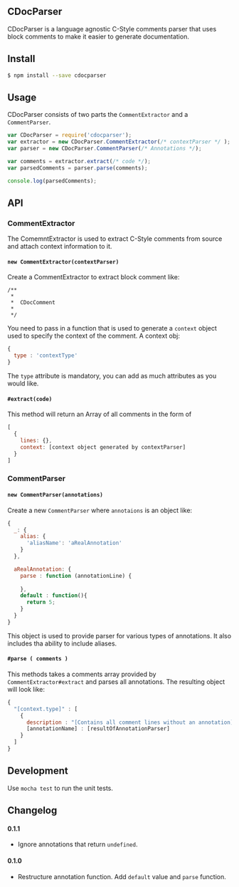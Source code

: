 CDocParser
---
CDocParser is a language agnostic C-Style comments parser that uses block comments to make it easier to generate documentation.


## Install

```bash
$ npm install --save cdocparser
```


## Usage

CDocParser consists of two parts the `CommentExtractor` and a `CommentParser`.


```js
var CDocParser = require('cdocparser');
var extractor = new CDocParser.CommentExtractor(/* contextParser */ );
var parser = new CDocParser.CommentParser(/* Annotations */);

var comments = extractor.extract(/* code */);
var parsedComments = parser.parse(comments);

console.log(parsedComments);
```

## API

### CommentExtractor

The ComemntExtractor is used to extract C-Style comments from source and attach context information to it.

#### `new CommentExtractor(contextParser)`

Create a CommentExtractor to extract block comment like:

```
/**
 *
 *  CDocComment
 *
 */
```

You need to pass in a function that is used to generate a `context` object used to specify the context of the comment.
A context obj:

```js
{
  type : 'contextType'
}
```

The `type` attribute is mandatory, you can add as much attributes as you would like.

#### `#extract(code)`

This method will return an Array of all comments in the form of

```js
[
  {
    lines: {}, 
    context: [context object generated by contextParser]
  }
]
```


### CommentParser

#### `new CommentParser(annotations)`

Create a new `CommentParser` where `annotaions` is an object like:
```js
{
  _: {
    alias: {
      'aliasName': 'aRealAnnotation'
    }
  },

  aRealAnnotation: {
    parse : function (annotationLine) {
    
    },
    default : function(){
      return 5;
    }
  }
}
```

This object is used to provide parser for various types of annotations. It also includes tha ability to include aliases.

#### `#parse ( comments )`

This methods takes a comments array provided by `CommentExtractor#extract` and parses all annotations. The resulting
object will look like:

```js
{
  "[context.type]" : [
    {
      description : "[Contains all comment lines without an annotation]",
      [annotationName] : [resultOfAnnotationParser]
    }
  ]
}
```

## Development

Use `mocha test` to run the unit tests.

## Changelog

#### 0.1.1
  
  * Ignore annotations that return `undefined`.

#### 0.1.0 
  
  * Restructure annotation function. Add `default` value and `parse` function.


